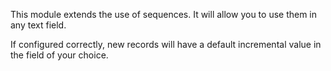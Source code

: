 This module extends the use of sequences. It will allow you to use them in any text
field.

If configured correctly, new records will have a default incremental value in the field
of your choice.
